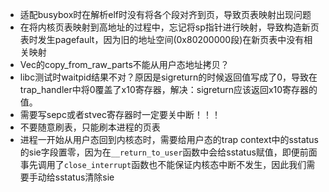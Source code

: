 - 适配busybox时在解析elf时没有将各个段对齐到页，导致页表映射出现问题
- 在将内核页表映射到高地址的过程中，忘记将sp指针进行映射，导致构造新页表时发生pagefault，因为旧的地址空间(0x80200000段)在新页表中没有相关映射
- Vec的copy_from_raw_parts不能从用户态地址拷贝？
- libc测试时waitpid结果不对？原因是sigreturn的时候返回值写成了0，导致在trap_handler中将0覆盖了x10寄存器，解决：sigreturn应该返回x10寄存器的值。
- 需要写sepc或者stvec寄存器时一定要关中断！！！
- 不要随意刷表，只能刷本进程的页表
- 进程一开始从用户态回到内核态时，需要给用户态的trap context中的sstatus的sie字段置零，因为在`__return_to_user`函数中会给sstatus赋值，即便前面事先调用了`close_interrupt`函数也不能保证内核态中断不发生，因此我们需要手动给sstatus清除sie